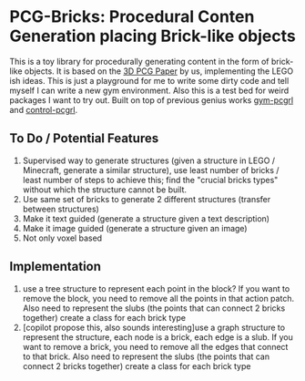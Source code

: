 # PCG-Bricks: Procedural Conten Generation placing Brick-like objects

This is a toy library for procedurally generating content in the form of brick-like objects. It is based on the [3D PCG Paper](https://arxiv.org/abs/2206.13623) by us, implementing the LEGO ish ideas. This is just a playground for me to write some dirty code and tell myself I can write a new gym environment. Also this is a test bed for weird packages I want to try out. 
Built on top of previous genius works [gym-pcgrl](https://github.com/amidos2006/gym-pcgrl) and [control-pcgrl](https://github.com/smearle/control-pcgrl).

## To Do / Potential Features
1. Supervised way to generate structures (given a structure in LEGO / Minecraft, generate a similar structure), use least number of bricks / least number of steps to achieve this; find the "crucial bricks types" without which the structure cannot be built.
2. Use same set of bricks to generate 2 different structures (transfer between structures)
3. Make it text guided (generate a structure given a text description)
4. Make it image guided (generate a structure given an image)
5. Not only voxel based

## Implementation
1. use a tree structure to represent each point in the block? If you want to remove the block, you need to remove all the points in that action patch. Also need to represent the slubs (the points that can connect 2 bricks together) create a class for each brick type
2. [copilot propose this, also sounds interesting]use a graph structure to represent the structure, each node is a brick, each edge is a slub. If you want to remove a brick, you need to remove all the edges that connect to that brick. Also need to represent the slubs (the points that can connect 2 bricks together) create a class for each brick type